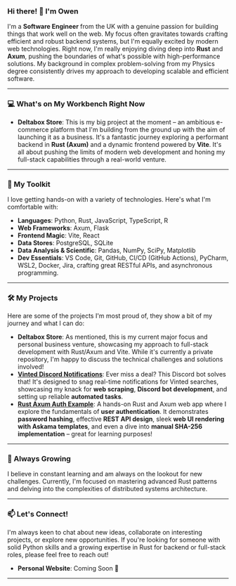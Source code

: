 ### Hi there! 👋 I'm Owen

I'm a **Software Engineer** from the UK with a genuine passion for building things that work well on the web. My focus often gravitates towards crafting efficient and robust backend systems, but I'm equally excited by modern web technologies. Right now, I'm really enjoying diving deep into **Rust** and **Axum**, pushing the boundaries of what's possible with high-performance solutions. My background in complex problem-solving from my Physics degree consistently drives my approach to developing scalable and efficient software.

---

### 💻 What's on My Workbench Right Now

* **Deltabox Store**: This is my big project at the moment – an ambitious e-commerce platform that I'm building from the ground up with the aim of launching it as a business. It's a fantastic journey exploring a performant backend in **Rust (Axum)** and a dynamic frontend powered by **Vite**. It's all about pushing the limits of modern web development and honing my full-stack capabilities through a real-world venture.

---

### 🚀 My Toolkit

I love getting hands-on with a variety of technologies. Here's what I'm comfortable with:

* **Languages**: Python, Rust, JavaScript, TypeScript, R
* **Web Frameworks**: Axum, Flask
* **Frontend Magic**: Vite, React
* **Data Stores**: PostgreSQL, SQLite
* **Data Analysis & Scientific**: Pandas, NumPy, SciPy, Matplotlib
* **Dev Essentials**: VS Code, Git, GitHub, CI/CD (GitHub Actions), PyCharm, WSL2, Docker, Jira, crafting great RESTful APIs, and asynchronous programming.

---

### 🛠️ My Projects

Here are some of the projects I'm most proud of, they show a bit of my journey and what I can do:

* **Deltabox Store**: As mentioned, this is my current major focus and personal business venture, showcasing my approach to full-stack development with Rust/Axum and Vite. While it's currently a private repository, I'm happy to discuss the technical challenges and solutions involved!
* **[Vinted Discord Notifications](https://github.com/Meatball-Sub-11/Vinted-Discord-Notifications)**: Ever miss a deal? This Discord bot solves that! It's designed to snag real-time notifications for Vinted searches, showcasing my knack for **web scraping**, **Discord bot development**, and setting up reliable **automated tasks**.
* **[Rust Axum Auth Example](https://github.com/Meatball-Sub-11/rust-axum-auth-example)**: A hands-on Rust and Axum web app where I explore the fundamentals of **user authentication**. It demonstrates **password hashing**, effective **REST API design**, sleek **web UI rendering with Askama templates**, and even a dive into **manual SHA-256 implementation** – great for learning purposes!

---

### 🌱 Always Growing

I believe in constant learning and am always on the lookout for new challenges. Currently, I'm focused on mastering advanced Rust patterns and delving into the complexities of distributed systems architecture.

---

### 📫 Let's Connect!

I'm always keen to chat about new ideas, collaborate on interesting projects, or explore new opportunities. If you're looking for someone with solid Python skills and a growing expertise in Rust for backend or full-stack roles, please feel free to reach out!

* **Personal Website**: Coming Soon 🚀

---
